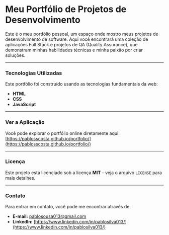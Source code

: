 # Meu Portfólio de Projetos de Desenvolvimento

Este é o meu portfólio pessoal, um espaço onde mostro meus projetos de desenvolvimento de software. Aqui você encontrará uma coleção de aplicações Full Stack e projetos de QA (Quality Assurance), que demonstram minhas habilidades técnicas e minha paixão por criar soluções.

---

### Tecnologias Utilizadas

Este portfólio foi construído usando as tecnologias fundamentais da web:
* **HTML**
* **CSS**
* **JavaScript**

---

### Ver a Aplicação

Você pode explorar o portfólio online diretamente aqui:
[https://pablosscosta.github.io/portfolio/](https://pablosscosta.github.io/portfolio/)

---

### Licença

Este projeto está licenciado sob a licença **MIT** - veja o arquivo `LICENSE` para mais detalhes.

---

### Contato

Para entrar em contato, você pode me encontrar através de:
* **E-mail:** pablosousa013@gmail.com
* **LinkedIn:** [https://www.linkedin.com/in/pablosilva013/](https://www.linkedin.com/in/pablosilva013/)